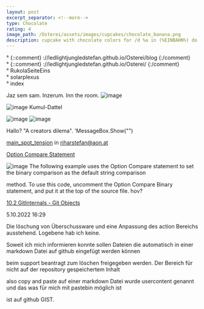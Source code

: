 ```yaml
---
layout: post
excerpt_separator: <!--more-->
type: Chocolate
rating: 4
image_path: /Osterei/assets/images/cupcakes/chocolate_banana.png
description: cupcake with chocolate colors for /d %a in (%EINBAHN%) do dir /b %a
---
```

° {::comment} ://ledlightjungledstefan.github.io/Osterei/blog {:/comment}
<br>
° {::comment} ://ledlightjungledstefan.github.io/Osterei/ {:/comment}
<br>
° RukolaSeiteEins
<br>
° solarplexus
<br>
° index

Jaz sem sam. Inzerum. Inn the room.
![image](https://user-images.githubusercontent.com/75255909/193558846-d34c296f-3cbe-4566-9606-21305235cf31.png)

![image](https://user-images.githubusercontent.com/75255909/193559632-14f0cf35-3417-4bdf-a505-685634ea8ce4.png)
Kumul-Dattel
<br>

![image](https://user-images.githubusercontent.com/75255909/193556849-671685b7-aa5c-4994-8633-4ca0d7457d38.png)
![image](https://user-images.githubusercontent.com/75255909/193557449-d51498da-e02c-45a9-ba3c-2dcda80a95db.png)

Hallo? "A creators dilema".
'MessageBox.Show("")

[main_spot_tension](https://ledlightjungledstefan.github.io/Osterei/)
in riharstefan@aon.at

[Option Compare Statement](https://learn.microsoft.com/en-us/dotnet/visual-basic/language-reference/statements/option-compare-statement)

![image](https://user-images.githubusercontent.com/75255909/194708415-4814cb89-d067-4c4d-b911-daec92647e52.png)
The following example uses the Option Compare statement to set the binary comparison as the default string comparison

method. To use this code, uncomment the Option Compare Binary statement, and put it at the top of the source file.
hov?

[10.2 GitInternals - Git Objects](https://git-scm.com/book/en/v2/Git-Internals-Git-Objects)

5.10.2022
16:29

Die löschung von Überschussware und eine Anpassung des action
Bereichs ausstehend. Logebene hab ich keine.

Soweit ich mich informieren konnte sollen Dateien die automatisch
in einer markdown Datei auf github eingefügt werden können

beim support beantragt zum löschen freigegeben werden.
Der Bereich für nicht auf der repository gespeichertem Inhalt

also copy and paste auf einer markdown Datei wurde usercontent
genannt und das was für mich mit pastebin möglich ist

ist auf github GIST.
